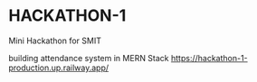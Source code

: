 # HACKATHON-1
Mini Hackathon for SMIT

building attendance system in MERN Stack
https://hackathon-1-production.up.railway.app/